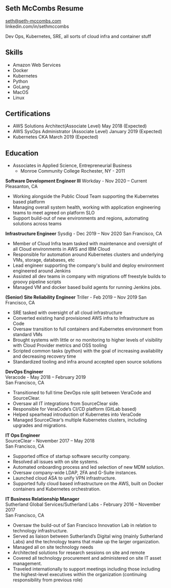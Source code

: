 ## Seth McCombs Resume  
seth@seth-mccombs.com  
linkedin.com/in/sethmccombs  

Dev Ops, Kubernetes, SRE, all sorts of cloud infra and container stuff

## Skills
* Amazon Web Services
* Docker
* Kubernetes
* Python
* GoLang
* MacOS
* Linux


## Certifications
* AWS  Solutions  Architect(Associate  Level)  May  2018  (Expected)
* AWS  SysOps  Administrator  (Associate  Level) January 2019  (Expected)
* Kubernetes CKA March 2019 (Expected)


## Education
* Associates  in  Applied  Science, Entrepreneurial  Business
  * Monroe  Community  College  Rochester,  NY  -  2011

**Software Development Engineer III**
Workday - Nov 2020 – Current
Pleasanton, CA

* Working alongside the Public Cloud Team supporting the Kubernetes based platform
* Managing overall system health, working with application engineering teams to meet agreed on platform SLO
* Support build-out of new environments and regions, automating solutions across teams

**Infrastructure Engineer**
Sysdig - Dec 2019 – Nov 2020
San Francisco, CA

* Member of Cloud Infra team tasked with maintenance and oversight of all Cloud environments in AWS and IBM Cloud
* Responsible for automation around Kubernetes clusters and underlying VMs, storage, databases, etc
* Lead engineer supporting the company's build and deploy environment engineered around Jenkins
* Assisted all dev teams in company with migrations off freestyle builds to groovy pipeline scripts
* Managed VM and docker based build agents for running Jenkins jobs.

**(Senior) Site Reliability Engineer**
Triller - Feb 2019 – Nov 2019
San Francisco, CA

* SRE tasked with oversight of all cloud infrastructure
* Converted existing hand provisioned AWS infra to Infrastructure as Code
* Oversaw transition to full containers and Kubernetes environment from standard VMs
* Brought systems with little or no monitoring to higher levels of visibility with Cloud Provider metrics and OSS tooling
* Scripted common tasks (python) with the goal of increasing availability and decreasing recovery time 
* Standardized tooling and infra around accepted open source solutions


**DevOps Engineer**  
Veracode - May 2018 – February 2019  
San Francisco, CA

* Transitioned to full time DevOps role split between VeraCode and SourceClear. 
* Oversaw all IT integrations from SourceClear side. 
* Responsible for VeraCode’s CI/CD platform (GitLab based)
* Helped spearhead introduction of Kubernetes into VeraCode
* Managed SourceClear’s multiple Kubernetes clusters, including upgrades and migrations.

**IT Ops Engineer**  
SourceClear - November 2017 – May 2018  
San Francisco, CA

* Supported office of startup software security company.
* Resolved all issues with on site systems.
* Automated onboarding process and led selection of new MDM solution.
* Oversaw company-wide LDAP, 2FA and G-Suite instances.
* Launched cloud ASA to unify VPN infrastructure. 
* Supported fully cloud based infrastructure on the AWS, built on Docker containers and Kubernetes orchestration. 	

**IT Business Relationship Manager**  
Sutherland Global Services/Sutherland Labs - 
February 2016 – November 2017  
San Francisco, CA

* Oversaw the build-out of San Francisco Innovation Lab in relation to technology infrastructure. 
* Served as liaison between Sutherland’s Digital wing (mainly Sutherland Labs) and the technology teams that make up the larger organization.
* Managed all on site technology needs
* Architected solutions for research sessions on site and remote
* Covered all technology procurement and administered on site IT asset management. 
* Traveled internationally to support meetings including those including the highest-level executives within the organization (continuing responsibility from previous role)
